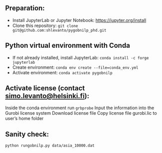 ## Preparation:
- Install JupyterLab or Jupyter Notebook: https://jupyter.org/install 
- Clone this repository: ```git clone git@github.com:shlevanto/pygobnilp_phd.git```

## Python virtual environment with Conda
- If not already installed, install JupyterLab: ```conda install -c forge jupyterlab```
- Create environment: ```conda env create --file=conda_env.yml```
- Activate environment: ```conda activate pygobnilp```

## Activate license (contact simo.levanto@helsinki.fi):
Inside the conda environment run ```grbprobe``` 
Input the information into the Gurobi license system
Download license file
Copy license file gurobi.lic to user’s home folder

## Sanity check:
```python rungobnilp.py data/asia_10000.dat```

